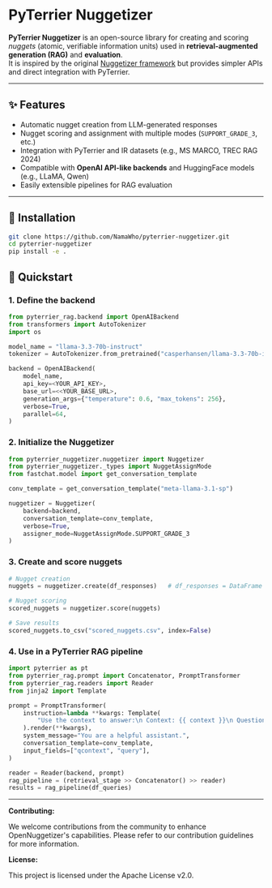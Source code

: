 # PyTerrier Nuggetizer

**PyTerrier Nuggetizer** is an open-source library for creating and scoring *nuggets* (atomic, verifiable information units) used in **retrieval-augmented generation (RAG)** and **evaluation**.  
It is inspired by the original [Nuggetizer framework](https://arxiv.org/pdf/2411.09607) but provides simpler APIs and direct integration with PyTerrier.

---

## ✨ Features

- Automatic nugget creation from LLM-generated responses  
- Nugget scoring and assignment with multiple modes (`SUPPORT_GRADE_3`, etc.)  
- Integration with PyTerrier and IR datasets (e.g., MS MARCO, TREC RAG 2024)  
- Compatible with **OpenAI API-like backends** and HuggingFace models (e.g., LLaMA, Qwen)  
- Easily extensible pipelines for RAG evaluation  

---

## 🚀 Installation

```bash
git clone https://github.com/NamaWho/pyterrier-nuggetizer.git
cd pyterrier-nuggetizer
pip install -e .
```

## 🔧 Quickstart
### 1. Define the backend

```python
from pyterrier_rag.backend import OpenAIBackend
from transformers import AutoTokenizer
import os

model_name = "llama-3.3-70b-instruct"
tokenizer = AutoTokenizer.from_pretrained("casperhansen/llama-3.3-70b-instruct-awq")

backend = OpenAIBackend(
    model_name,
    api_key=<YOUR_API_KEY>,
    base_url=<<YOUR_BASE_URL>,
    generation_args={"temperature": 0.6, "max_tokens": 256},
    verbose=True,
    parallel=64,
)
```

### 2. Initialize the Nuggetizer
```python
from pyterrier_nuggetizer.nuggetizer import Nuggetizer
from pyterrier_nuggetizer._types import NuggetAssignMode
from fastchat.model import get_conversation_template

conv_template = get_conversation_template("meta-llama-3.1-sp")

nuggetizer = Nuggetizer(
    backend=backend,
    conversation_template=conv_template,
    verbose=True,
    assigner_mode=NuggetAssignMode.SUPPORT_GRADE_3
)
```

### 3. Create and score nuggets
```python
# Nugget creation
nuggets = nuggetizer.create(df_responses)   # df_responses = DataFrame with [qid, query, docno, text]

# Nugget scoring
scored_nuggets = nuggetizer.score(nuggets)

# Save results
scored_nuggets.to_csv("scored_nuggets.csv", index=False)
```

### 4. Use in a PyTerrier RAG pipeline
```python
import pyterrier as pt
from pyterrier_rag.prompt import Concatenator, PromptTransformer
from pyterrier_rag.readers import Reader
from jinja2 import Template

prompt = PromptTransformer(
    instruction=lambda **kwargs: Template(
        "Use the context to answer:\n Context: {{ context }}\n Question: {{ query }}\n Answer:"
    ).render(**kwargs),
    system_message="You are a helpful assistant.",
    conversation_template=conv_template,
    input_fields=["qcontext", "query"],
)

reader = Reader(backend, prompt)
rag_pipeline = (retrieval_stage >> Concatenator() >> reader)
results = rag_pipeline(df_queries)
```

---

**Contributing:**

We welcome contributions from the community to enhance OpenNuggetizer's capabilities. Please refer to our contribution guidelines for more information.

**License:**

This project is licensed under the Apache License v2.0.

